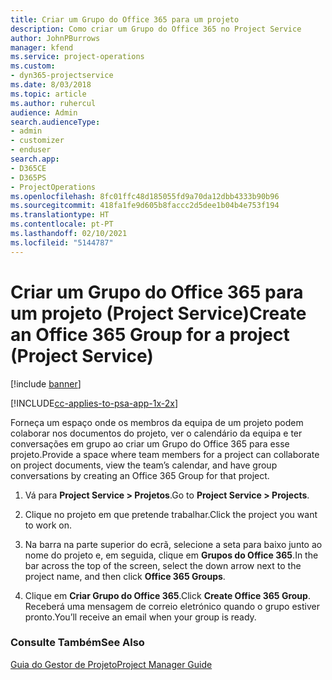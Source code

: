 ```yaml
---
title: Criar um Grupo do Office 365 para um projeto
description: Como criar um Grupo do Office 365 no Project Service
author: JohnPBurrows
manager: kfend
ms.service: project-operations
ms.custom:
- dyn365-projectservice
ms.date: 8/03/2018
ms.topic: article
ms.author: ruhercul
audience: Admin
search.audienceType:
- admin
- customizer
- enduser
search.app:
- D365CE
- D365PS
- ProjectOperations
ms.openlocfilehash: 8fc01ffc48d185055fd9a70da12dbb4333b90b96
ms.sourcegitcommit: 418fa1fe9d605b8faccc2d5dee1b04b4e753f194
ms.translationtype: HT
ms.contentlocale: pt-PT
ms.lasthandoff: 02/10/2021
ms.locfileid: "5144787"
---
```

# <a name="create-an-office-365-group-for-a-project-project-service"></a><span data-ttu-id="f1d71-103">Criar um Grupo do Office 365 para um projeto (Project Service)</span><span class="sxs-lookup"><span data-stu-id="f1d71-103">Create an Office 365 Group for a project (Project Service)</span></span>

[!include [banner](../includes/psa-now-project-operations.md)]

[!INCLUDE[cc-applies-to-psa-app-1x-2x](../includes/cc-applies-to-psa-app-1x-2x.md)]

<span data-ttu-id="f1d71-104">Forneça um espaço onde os membros da equipa de um projeto podem colaborar nos documentos do projeto, ver o calendário da equipa e ter conversações em grupo ao criar um Grupo do Office 365 para esse projeto.</span><span class="sxs-lookup"><span data-stu-id="f1d71-104">Provide a space where team members for a project can collaborate on project documents, view the team’s calendar, and have group conversations by creating an Office 365 Group for that project.</span></span>  
  
1.  <span data-ttu-id="f1d71-105">Vá para **Project Service > Projetos**.</span><span class="sxs-lookup"><span data-stu-id="f1d71-105">Go to **Project Service > Projects**.</span></span>  
  
2.  <span data-ttu-id="f1d71-106">Clique no projeto em que pretende trabalhar.</span><span class="sxs-lookup"><span data-stu-id="f1d71-106">Click the project you want to work on.</span></span>  
  
3.  <span data-ttu-id="f1d71-107">Na barra na parte superior do ecrã, selecione a seta para baixo junto ao nome do projeto e, em seguida, clique em **Grupos do Office 365**.</span><span class="sxs-lookup"><span data-stu-id="f1d71-107">In the bar across the top of the screen, select the down arrow next to the project name, and then click **Office 365 Groups**.</span></span>  
  
4.  <span data-ttu-id="f1d71-108">Clique em **Criar Grupo do Office 365**.</span><span class="sxs-lookup"><span data-stu-id="f1d71-108">Click **Create Office 365 Group**.</span></span> <span data-ttu-id="f1d71-109">Receberá uma mensagem de correio eletrónico quando o grupo estiver pronto.</span><span class="sxs-lookup"><span data-stu-id="f1d71-109">You’ll receive an email when your group is ready.</span></span>  
  
### <a name="see-also"></a><span data-ttu-id="f1d71-110">Consulte Também</span><span class="sxs-lookup"><span data-stu-id="f1d71-110">See Also</span></span>  
 [<span data-ttu-id="f1d71-111">Guia do Gestor de Projeto</span><span class="sxs-lookup"><span data-stu-id="f1d71-111">Project Manager Guide</span></span>](../psa/project-manager-guide.md)

